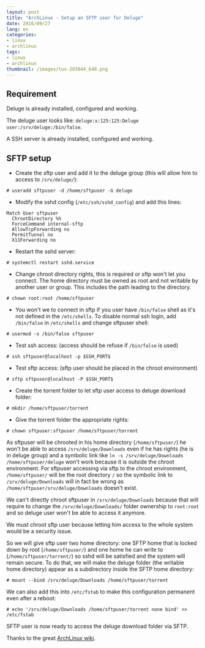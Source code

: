 ```yaml
---
layout: post
title: "ArchLinux - Setup an SFTP user for Deluge"
date: 2016/09/27
lang: en
categories:
- linux
- archlinux
tags:
- linux
- archlinux
thumbnail: /images/tux-293844_640.png
---
```

## Requirement

Deluge is already installed, configured and working.

The deluge user looks like: `deluge:x:125:125:Deluge user:/srv/deluge:/bin/false`.

A SSH server is already installed, configured and working.

## SFTP setup

+ Create the sftp user and add it to the deluge group (this will allow him to access to `/srv/deluge/`):

```
# useradd sftpuser -d /home/sftpuser -G deluge
```

+ Modify the sshd config (`/etc/ssh/sshd_config`) and add this lines:

```
Match User sftpuser
  ChrootDirectory %h
  ForceCommand internal-sftp
  AllowTcpForwarding no
  PermitTunnel no
  X11Forwarding no
```

+ Restart the sshd server:

```
# systemctl restart sshd.service
```

+ Change chroot directory rights, this is required or sftp won't let you connect. The home directory must be owned as root and not writable by another user or group. This includes the path leading to the directory.

```
# chown root:root /home/sftpuser
```

+ You won't we to connect in sftp if you user have `/bin/false` shell as it's not defined in the `/etc/shells`. To disable normal ssh login, add `/bin/false` in `/etc/shells` and change sftpuser shell:

```
# usermod -s /bin/false sftpuser
```

+ Test ssh access: (access should be refuse if `/bin/false` is used)

```
# ssh sftpuser@localhost -p $SSH_PORT$
```

+ Test sftp access: (sftp user should be placed in the chroot environment)

```
# sftp sftpuser@localhost -P $SSH_PORT$
```

+ Create the torrent folder to let sftp user access to deluge download folder:

```
# mkdir /home/sftpuser/torrent
```

+ Give the torrent folder the appropriate rights:

```
# chown sftpuser:sftpuser /home/sftpuser/torrent
```

As sftpuser will be chrooted in his home directory (`/home/sftpuser/`) he won't be able to access `/srv/deluge/Downloads` even if he has rights (he is in deluge group) and a symbolic link like `ln -s /srv/deluge/Downloads /home/sftpuser/deluge` won't work because it is outside the chroot environment. For sftpuser accessing via sftp to the chroot environment, `/home/sftpuser/` will be the root directory `/` so the symbolic link to `/srv/deluge/Downloads` will in fact be wrong as `/home/sftpuser/srv/deluge/Downloads` doesn't exist.

We can't directly chroot sftpuser in `/srv/deluge/Downloads` because that will require to change the `/srv/deluge/Downloads/` folder ownership to `root:root` and so deluge user won't be able to access it anymore.

We must chroot sftp user because letting him access to the whole system would be a security issue.

So we will give sftp user two home directory: one SFTP home that is locked down by root (`/home/sftpuser/`) and one home he can write to (`/home/sftpuser/torrent/`) so sshd will be satisfied and the system will remain secure. To do that, we will make the deluge folder (the writable home directory) appear as a subdirectory inside the SFTP home directory:

```
# mount --bind /srv/deluge/Downloads /home/sftpuser/torrent
```

We can also add this into `/etc/fstab` to make this configuration permanent even after a reboot:

```
# echo '/srv/deluge/Downloads /home/sftpuser/torrent none bind' >> /etc/fstab
```

SFTP user is now ready to access the deluge download folder via SFTP.

Thanks to the great [ArchLinux wiki](https://wiki.archlinux.org/index.php/SFTP_chroot).
